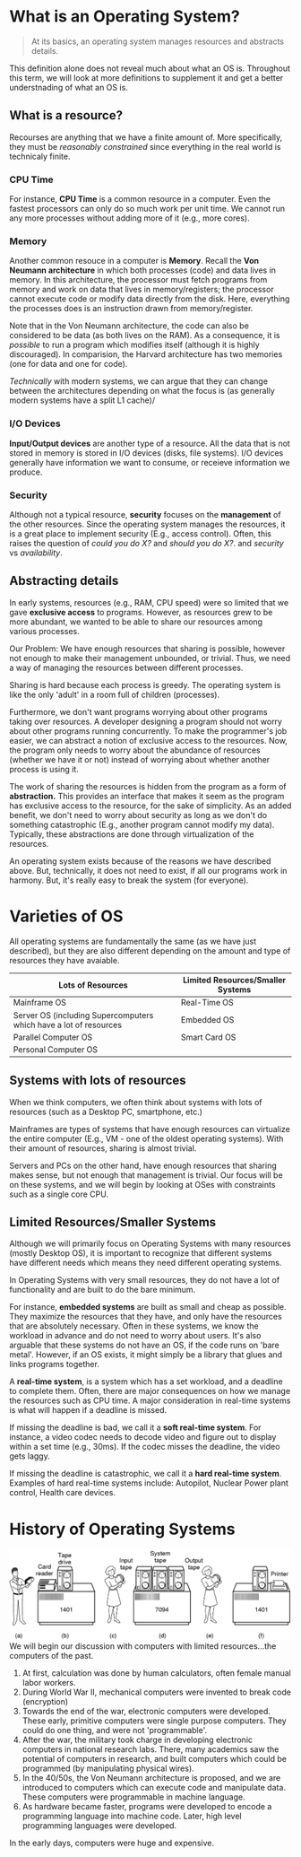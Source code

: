 # What is an Operating System?

> At its basics, an operating system manages resources and abstracts details. 

This definition alone does not reveal much about what an OS is. Throughout this term, we will look at more definitions to supplement it and get a better understnading of what an OS is.

## What is a resource?
Recourses are anything that we have a finite amount of. More specifically, they must be *reasonably constrained* since everything in the real world is technicaly finite.

### CPU Time
For instance, **CPU Time** is a common resource in a computer. Even the fastest processors can only do so much work per unit time. We cannot run any more processes without adding more of it (e.g., more cores).

### Memory
Another common resouce in a computer is **Memory**. Recall the **Von Neumann architecture** in which both processes (code) and data lives in memory. In this architecture, the processor must fetch programs from memory and work on data that lives in memory/registers; the processor cannot execute code or modify data directly from the disk. Here, everything the processes does is an instruction drawn from memory/register.

Note that in the Von Neumann architecture, the code can also be considered to be data (as both lives on the RAM). As a consequence, it is *possible* to run a program which modifies itself (although it is highly discouraged). In comparision, the Harvard architecture has two memories (one for data and one for code).

*Technically* with modern systems, we can argue that they can change between the architectures depending on what the focus is (as generally modern systems have a split L1 cache)/

### I/O Devices
**Input/Output devices** are another type of a resource. All the data that is not stored in memory is stored in I/O devices (disks, file systems). I/O devices generally have information we want to consume, or receieve information we produce.

### Security
Although not a typical resource, **security** focuses on the **management** of the other resources. Since the operating system manages the resources, it is a great place to implement security (E.g., access control). Often, this raises the question of *could you do X?* and *should you do X?*. and *security* vs *availability*.

## Abstracting details
In early systems, resources (e.g., RAM, CPU speed) were so limited that we gave **exclusive access** to programs. However, as resources grew to be more abundant, we wanted to be able to share our resources among various processes.

Our Problem: We have enough resources that sharing is possible, however not enough to make their management unbounded, or trivial. Thus, we need a way of managing the resources between different processes.

Sharing is hard because each process is greedy. The operating system is like the only 'adult' in a room full of children (processes).

Furthermore, we don't want programs worrying about other programs taking over resources. A developer designing a program should not worry about other programs running concurrently. To make the programmer's job easier, we can abstract a notion of exclusive access to the resources. Now, the program only needs to worry about the abundance of resources (whether we have it or not) instead of worrying about whether another process is using it. 

The work of sharing the resources is hidden from the program as a form of **abstraction.** This provides an interface that makes it seem as the program has exclusive access to the resource, for the sake of simplicity. As an added benefit, we don't need to worry about security as long as we don't do something catastrophic (E.g., another program cannot modify my data). Typically, these abstractions are done through virtualization of the resources.

An operating system exists because of the reasons we have described above. But, technically, it does not need to exist, if all our programs work in harmony. But, it's really easy to break the system (for everyone).

# Varieties of OS
All operating systems are fundamentally the same (as we have just described), but they are also different depending on the amount and type of resources they have avaiable.

| Lots of Resources | Limited Resources/Smaller Systems|
|-------------------|----------------------------------|
|Mainframe OS|Real-Time OS|
|Server OS (including Supercomputers which have a lot of resources| Embedded OS|
|Parallel Computer OS|Smart Card OS|
|Personal Computer OS| |

## Systems with lots of resources
When we think computers, we often think about systems with lots of resources (such as a Desktop PC, smartphone, etc.)

Mainframes are types of systems that have enough resources can virtualize the entire computer (E.g., VM - one of the oldest operating systems). With their amount of resources, sharing is almost trivial.

Servers and PCs on the other hand, have enough resources that sharing makes sense, but not enough that management is trivial. Our focus will be on these systems, and we will begin by looking at OSes with constraints such as a single core CPU.

## Limited Resources/Smaller Systems
Although we will primarily focus on Operating Systems with many resources (mostly Desktop OS), it is important to recognize that different systems have different needs which means they need different operating systems.

In Operating Systems with very small resources, they do not have a lot of functionality and are built to do the bare minimum.

For instance, **embedded systems** are built as small and cheap as possible. They maximize the resources that they have, and only have the resources that are absolutely necessary. Often in these systems, we know the workload in advance and do not need to worry about users. It's also arguable that these systems do not have an OS, if the code runs on 'bare metal'. However, if an OS exists, it might simply be a library that glues and links programs together. 

A **real-time system**, is a system which has a set workload, and a deadline to complete them. Often, there are major consequences on how we manage the resources such as CPU time. A major consideration in real-time systems is what will happen if a deadline is missed.

If missing the deadline is bad, we call it a **soft real-time system**. For instance, a video codec needs to decode video and figure out to display within a set time (e.g., 30ms). If the codec misses the deadline, the video gets laggy.

If missing the deadline is catastrophic, we call it a **hard real-time system**. Examples of hard real-time systems include: Autopilot, Nuclear Power plant control, Health care devices. 

# History of Operating Systems
![](OS_History.png)
We will begin our discussion with computers with limited resources...the computers of the past. 
1. At first, calculation was done by human calculators, often female manual labor workers.
2. During World War II, mechanical computers were invented to break code (encryption)
3. Towards the end of the war, electronic computers were developed. These early, primitive computers were single purpose computers. They could do one thing, and were not 'programmable'.
4. After the war, the military took charge in developing electronic computers in national research labs. There, many academics saw the potential of computers in research, and built computers which could be programmed (by manipulating physical wires).
5. In the 40/50s, the Von Neumann architecture is proposed, and we are introduced to computers which can execute code and manipulate data. These computers were programmable in machine language.
6. As hardware became faster, programs were developed to encode a programming language into machine code. Later, high level programming languages were developed.

In the early days, computers were huge and expensive.
